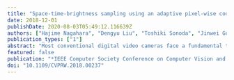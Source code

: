 ```yaml
---
title: "Space-time-brightness sampling using an adaptive pixel-wise coded exposure"
date: 2018-12-01
publishDate: 2020-08-03T05:49:12.116639Z
authors: ["Hajime Nagahara", "Dengyu Liu", "Toshiki Sonoda", "Jinwei Gu"]
publication_types: ["1"]
abstract: "Most conventional digital video cameras face a fundamental trade-off between spatial resolution, temporal resolution and dynamic range (i.e., brightness resolution) because of a limited bandwidth for data transmission. A few recent studies have shown that with non-uniform space-time sampling, such as that implemented with pixel-wise coded exposure, one can go beyond this trade-off and achieve high efficiency for scene capture. However, in these studies, the sampling schemes were pre-defined and independent of the target scene content. In this paper, we propose an adaptive space-time-brightness sampling method to further improve the efficiency of video capture. The proposed method adaptively updates a pixel-wise coded exposure pattern using the information analyzed from previously captured frames. We built a prototype camera that enables adaptive coding of patterns online to show the feasibility of the proposed adaptive coded exposure method. Simulation and experimental results show that the adaptive space-time-brightness sampling scheme achieves more accurate video reconstruction results and high dynamic range with less computational cost, than previous method. To the best of our knowledge, our prototype is the first implementation of an adaptive pixel-wise coded exposure camera."
featured: false
publication: "*IEEE Computer Society Conference on Computer Vision and Pattern Recognition Workshops*"
doi: "10.1109/CVPRW.2018.00237"
---
```


